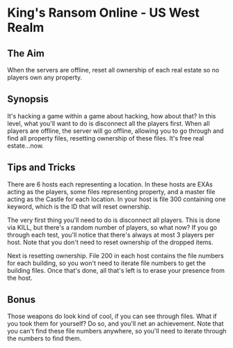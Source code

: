 # King's Ransom Online - US West Realm

## The Aim
When the servers are offline, reset all ownership of each real estate so no players own any property.

## Synopsis
It's hacking a game within a game about hacking, how about that? In this level, what you'll want to do is disconnect all the players first. When all players are offline, the server will go offline, allowing you to go through and find all property files, resetting ownership of these files. It's free real estate...now.

## Tips and Tricks
There are 6 hosts each representing a location. In these hosts are EXAs acting as the players, some files representing property, and a master file acting as the Castle for each location. In your host is file 300 containing one keyword, which is the ID that will reset ownership.

The very first thing you'll need to do is disconnect all players. This is done via KILL, but there's a random number of players, so what now? If you go through each test, you'll notice that there's always at most 3 players per host. Note that you don't need to reset ownership of the dropped items.

Next is resetting ownership. File 200 in each host contains the file numbers for each building, so you won't need to iterate file numbers to get the building files. Once that's done, all that's left is to erase your presence from the host.

## Bonus
Those weapons do look kind of cool, if you can see through files. What if you took them for yourself? Do so, and you'll net an achievement. Note that you can't find these file numbers anywhere, so you'll need to iterate through the numbers to find them.